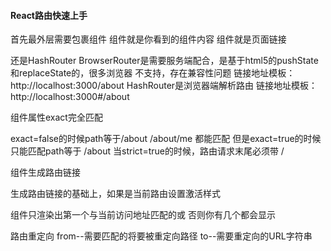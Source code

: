 #### React路由快速上手
首先最外层需要包裹组件<Router>
组件<Route>就是你看到的组件内容
组件<Link>就是页面链接

<BrowserRouter>还是HashRouter
BrowserRouter是需要服务端配合，是基于html5的pushState和replaceState的，很多浏览器
不支持，存在兼容性问题
链接地址模板：http://localhost:3000/about
HashRouter是浏览器端解析路由
链接地址模板：http://localhost:3000#/about

组件<Route>属性exact完全匹配
<Route path="/about" component={about} />

exact=false的时候path等于/about /about/me 都能匹配
但是exact=true的时候 只能匹配path等于 /about
当strict=true的时候，路由请求末尾必须带 / 

组件<Link>生成路由链接

<NavLink> 生成路由链接的基础上，如果是当前路由设置激活样式

组件<Switch>只渲染出第一个与当前访问地址匹配的<Route>或<Redirect>
否则你有几个<Route>都会显示

<Redirect>路由重定向 from--需要匹配的将要被重定向路径
                    to--需要重定向的URL字符串
                    